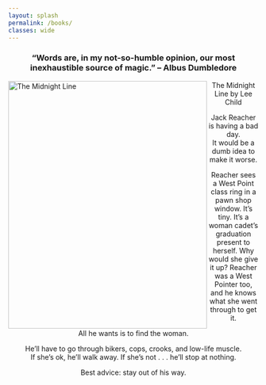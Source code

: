 ```yaml
---
layout: splash
permalink: /books/
classes: wide
---
```

<h3 align="center" class="quotations">“Words are, in my not-so-humble opinion, our most inexhaustible source of magic.” – Albus Dumbledore</h3>

<div class="box">
  
  <div class="img">
  <img src="https://www.jackreacher.com/wp-content/uploads/2020/08/jack_reacher_jacket_uk_the_midnight_line@2x.jpg" alt = "The Midnight Line" width=400px height=500px align=left>
  </div>
  
  <div class="desc">
    <p align = "center"> The Midnight Line by Lee Child</p>
    <p align = "center">Jack Reacher is having a bad day.<br />
      It would be a dumb idea to make it worse.</p>
    <p align = "center">Reacher sees a West Point class ring in a pawn shop window. It’s tiny. It&#8217;s a woman cadet’s graduation present to herself. Why would she give it up? Reacher was a West Pointer too, and he knows what she went through to get it.</p>
    <p align = "center">All he wants is to find the woman.</p>
    <p align = "center">He’ll have to go through bikers, cops, crooks, and low-life muscle.<br />
If she’s ok, he’ll walk away. If she’s not . . . he’ll stop at nothing.</p>
    <p align = "center">Best advice: stay out of his way.</p>
  </div>
  
</div>

